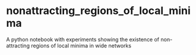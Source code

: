 # nonattracting_regions_of_local_minima
A python notebook with experiments showing the existence of non-attracting regions of local minima in wide networks
